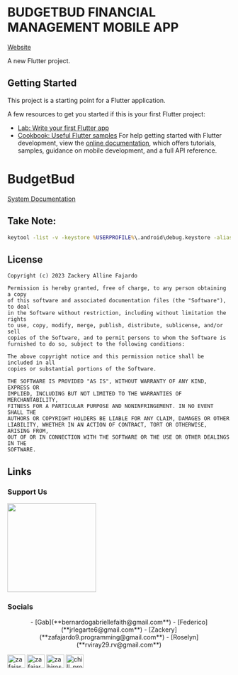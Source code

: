 # BUDGETBUD FINANCIAL MANAGEMENT MOBILE APP
[Website](https://budgetbud.netlify.app/)

A new Flutter project.

## Getting Started

This project is a starting point for a Flutter application.

A few resources to get you started if this is your first Flutter project:
- [Lab: Write your first Flutter app](https://docs.flutter.dev/get-started/codelab)
- [Cookbook: Useful Flutter samples](https://docs.flutter.dev/cookbook)
For help getting started with Flutter development, view the
[online documentation](https://docs.flutter.dev/), which offers tutorials,
samples, guidance on mobile development, and a full API reference.


# BudgetBud

[System Documentation](https://drive.google.com/file/d/1e25mXwgMTAsTeD27N5HCOgp3gcJzzdb2/preview)

## Take Note:
```cmd
keytool -list -v -keystore %USERPROFILE%\.android\debug.keystore -alias androiddebugkey -storepass android -keypass android
```



## License
```
Copyright (c) 2023 Zackery Alline Fajardo

Permission is hereby granted, free of charge, to any person obtaining a copy
of this software and associated documentation files (the "Software"), to deal
in the Software without restriction, including without limitation the rights
to use, copy, modify, merge, publish, distribute, sublicense, and/or sell
copies of the Software, and to permit persons to whom the Software is
furnished to do so, subject to the following conditions:

The above copyright notice and this permission notice shall be included in all
copies or substantial portions of the Software.

THE SOFTWARE IS PROVIDED "AS IS", WITHOUT WARRANTY OF ANY KIND, EXPRESS OR
IMPLIED, INCLUDING BUT NOT LIMITED TO THE WARRANTIES OF MERCHANTABILITY,
FITNESS FOR A PARTICULAR PURPOSE AND NONINFRINGEMENT. IN NO EVENT SHALL THE
AUTHORS OR COPYRIGHT HOLDERS BE LIABLE FOR ANY CLAIM, DAMAGES OR OTHER
LIABILITY, WHETHER IN AN ACTION OF CONTRACT, TORT OR OTHERWISE, ARISING FROM,
OUT OF OR IN CONNECTION WITH THE SOFTWARE OR THE USE OR OTHER DEALINGS IN THE
SOFTWARE.
```

## Links
### Support Us
<a href="https://www.buymeacoffee.com/zafajardo9"><img src="https://cdn.buymeacoffee.com/buttons/v2/default-yellow.png" width="200" /></a>
### Socials
<p align="center"> 
 - [Gab](**bernardogabriellefaith@gmail.com**)
 - [Federico](**jrlegarte6@gmail.com**)
 - [Zackery](**zafajardo9.programming@gmail.com**)
 - [Roselyn](**rviray29.rv@gmail.com**)

<a href="https://linkedin.com/in/zafajardo9" target="blank"><img align="center" src="https://raw.githubusercontent.com/rahuldkjain/github-profile-readme-generator/master/src/images/icons/Social/linked-in-alt.svg" alt="zafajardo9" height="30" width="40" /></a>
<a href="https://fb.com/zafajardo" target="blank"><img align="center" src="https://raw.githubusercontent.com/rahuldkjain/github-profile-readme-generator/master/src/images/icons/Social/facebook.svg" alt="zafajardo" height="30" width="40" /></a>
<a href="https://instagram.com/zahiroshi" target="blank"><img align="center" src="https://raw.githubusercontent.com/rahuldkjain/github-profile-readme-generator/master/src/images/icons/Social/instagram.svg" alt="zahiroshi" height="30" width="40" /></a>
<a href="https://www.youtube.com/@chill_programmer5134" target="blank"><img align="center" src="https://raw.githubusercontent.com/rahuldkjain/github-profile-readme-generator/master/src/images/icons/Social/youtube.svg" alt="chill_programmer" height="30" width="40" /></a>
</p>
